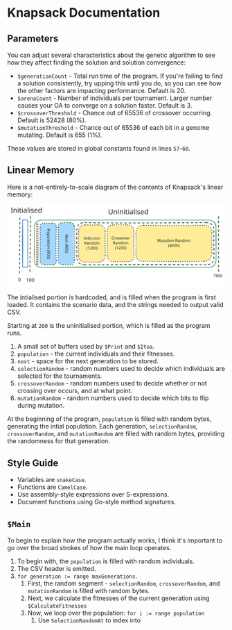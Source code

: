 # Knapsack Documentation

## Parameters

You can adjust several characteristics about the genetic algorithm to see how they affect finding the solution and solution convergence:
- `$generationCount` - Total run time of the program. If you're failing to find a solution consistently, try upping this until you do, so you can see how the other factors are impacting performance. Default is 20.
- `$arenaCount` - Number of individuals per tournament. Larger number causes your GA to converge on a solution faster. Default is 3.
- `$crossoverThreshold` - Chance out of 65536 of crossover occurring. Default is 52428 (80%).
- `$mutationThreshold` - Chance out of 65536 of each bit in a genome mutating. Default is 655 (1%).

These values are stored in global constants found in lines `57`-`60`.

## Linear Memory

Here is a not-entirely-to-scale diagram of the contents of Knapsack's linear memory:

![Only a tiny portion of the memory is initialised](memory.svg)

The intialised portion is hardcoded, and is filled when the program is first loaded.
It contains the scenario data, and the strings needed to output valid CSV.

Starting at `200` is the uninitialised portion, which is filled as the program runs.
1. A small set of buffers used by `$Print` and `$Itoa`.
2. `population` - the current individuals and their fitnesses.
3. `next` - space for the next generation to be stored.
4. `selectionRandom` - random numbers used to decide which individuals are selected for the tournaments.
5. `crossoverRandom` - random numbers used to decide whether or not crossing over occurs, and at what point.
6. `mutationRandom` - random numbers used to decide which bits to flip during mutation.

At the beginning of the program, `population` is filled with random bytes, generating the intial population.
Each generation, `selectionRandom`, `crossoverRandom`, and `mutationRandom` are filled with random bytes, providing the randomness for that generation.

## Style Guide

- Variables are `snakeCase`.
- Functions are `CamelCase`.
- Use assembly-style expressions over S-expressions.
- Document functions using Go-style method signatures.

## `$Main`

To begin to explain how the program actually works, I think it's important to go over the broad strokes of how the main loop operates.

1. To begin with, the `population` is filled with random individuals.
2. The CSV header is emitted.
3. `for generation := range maxGenerations`.
    1. First, the random segment - `selectionRandom`, `crossoverRandom`, and `mutationRandom` is filled with random bytes.
    2. Next, we calculate the fitnesses of the current generation using `$CalculateFitnesses`
    3. Now, we loop over the population: `for i := range population`
        1. Use `SelectionRandomAt` to index into 